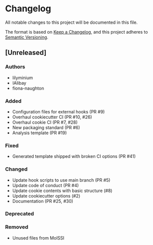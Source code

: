 # Changelog
All notable changes to this project will be documented in this file.

The format is based on [Keep a Changelog](https://keepachangelog.com/en/1.0.0/),
and this project adheres to [Semantic Versioning](https://semver.org/spec/v2.0.0.html).

<!--
The rules for this file:
  * entries are sorted newest-first.
  * summarize sets of changes - don't reproduce every git log comment here.
  * don't ever delete anything.
  * keep the format consistent:
    * do not use tabs but use spaces for formatting
    * 79 char width
    * YYYY-MM-DD date format (following ISO 8601)
  * accompany each entry with github issue/PR number (Issue #xyz)
-->

## [Unreleased]

### Authors
<!-- GitHub usernames of contributors to this release -->
- lilyminium
- IAlibay
- fiona-naughton

### Added
<!-- New added features -->
- Configuration files for external hooks (PR #9)
- Overhaul cookiecutter CI (PR #10, #26)
- Overhaul cookie CI (PR #7, #28)
- New packaging standard (PR #6)
- Analysis template (PR #19)


### Fixed
<!-- Bug fixes -->
- Generated template shipped with broken CI options (PR #41)

### Changed
<!-- Changes in existing functionality -->
- Update hook scripts to use main branch (PR #5)
- Update code of conduct (PR #4)
- Update cookie contents with basic structure (#8)
- Update cookiecutter options (#2)
- Documentation (PR #25, #30)


### Deprecated
<!-- Soon-to-be removed features -->

### Removed
<!-- Removed features -->
- Unused files from MolSSI